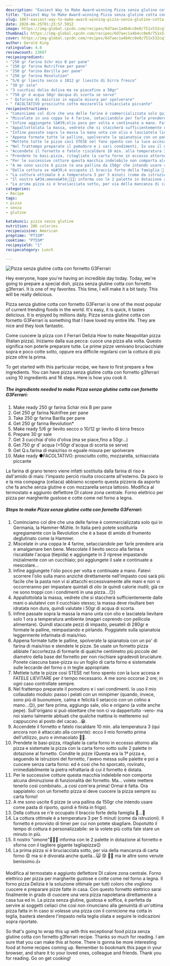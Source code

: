 ```yaml
---
description: "Easiest Way to Make Award-winning Pizza senza glutine cotta con fornetto G3Ferrari"
title: "Easiest Way to Make Award-winning Pizza senza glutine cotta con fornetto G3Ferrari"
slug: 1067-easiest-way-to-make-award-winning-pizza-senza-glutine-cotta-con-fornetto-g3ferrari
date: 2020-06-25T01:23:57.591Z
image: https://img-global.cpcdn.com/recipes/6d7aec1a4b4cc0e0/751x532cq70/pizza-senza-glutine-cotta-con-fornetto-g3ferrari-recipe-main-photo.jpg
thumbnail: https://img-global.cpcdn.com/recipes/6d7aec1a4b4cc0e0/751x532cq70/pizza-senza-glutine-cotta-con-fornetto-g3ferrari-recipe-main-photo.jpg
cover: https://img-global.cpcdn.com/recipes/6d7aec1a4b4cc0e0/751x532cq70/pizza-senza-glutine-cotta-con-fornetto-g3ferrari-recipe-main-photo.jpg
author: Gerald King
ratingvalue: 4.6
reviewcount: 23697
recipeingredient:
- "250 gr farina Schr mix B per pane"
- "250 gr farina Nutrifree per pane"
- "250 gr farina Barilla per pane"
- "250 gr farina Revolution"
- "5/6 gr lievito secco o 1012 gr lievito di birra fresco"
- "30 gr sale"
- "3 cucchiai dolio doliva ma se piacefino a 50gr"
- "750 gr d acqua 50gr dacqua di scorta se serve"
- " Qsfarina di maisriso in eguale misura per spolverare"
- " FACOLTATIVO prosciutto cotto mozzarella schiacciata piccante"
recipeinstructions:
- "Cominciamo col dire che una delle farine è commercializzata solo qui in Germania, la Hammer-Mühle. In Italia però potete sostituirla egregiamente con la Revolution che è a base di amido di frumento deglutinato come la Hammer."
- "Miscelate in una coppa le 4 farine, setacciandole per farle prendere aria e amalgamare ben bene. Mescolate il lievito secco alla farina e riscaldate l&#39;acqua (tiepida) e aggiungete in 3 riprese impastando inizialmente con un cucchiaio; poi aggiungete il sale e continuate a mescolare..."
- "Infine aggiungete l&#39;olio poco per volta e continuate a mano. Fatevi scorrere l&#39;olio sulla mano anziché direttamente nell&#39;impasto così sarà più facile che la pasta non vi si attacchi eccessivamente alle mani e non vi occorreranno per impastare quintali di olio (e quindi calorie inutili; già ce ne sono troppi con i condimenti in una pizza...😏)"
- "Appallottolata la massa, vedrete che si staccherà sufficientemente dalle mani o aiutatevi con il cucchiaio stesso; la massa deve risultare ben idratata non dura, quindi valutate i 50gr di acqua di scorta."
- "Infine passate sopra la massa la mano unta con olio e lasciatela lievitare solo 1 ora a temperatura ambiente (magari coprendo con pellicola alimentare). Quindi staccate pezzi di impasto, pesateli di 280gr e formate le palline, reimpastando e pirlando. Poggiatele sulla spianatoia leggermente infarinata di mais/riso."
- "Appena formate tutte le palline, spolverate la spianatoia con un po&#39; di farina di mais/riso e stendete le pizze. Se usate un fornetto pizza abbiate l&#39;accortezza di formarle di qualche centimetro più piccole del diametro della base del fornetto per non rischiare sgradevoli bruciature. Ponete ciascuna base-pizza su un foglio di carta forno e sistematele sulle leccarde del forno o in teglie appropriate."
- "Mettete tutte le pizze così STESE nel fono spento con la luce accesa e FATELE LIEVITARE per il tempo necessario. A me sono occorse 2 ore; in ogni caso controllate sempre."
- "Nel frattempo preparate il pomodoro e i vari condimenti. Io uso il mio collaudato modulo: passo i pelati con un minipimer (quando, invece, sono più di buonumore, calma e felicità li setaccio con un colino a mano...😌), per fare prima, aggiungo sale, olio e origano (a volte anche pepe). Sull&#39;origano si può obiettare che non ci va dappertutto -vero- ma noi siamo talmente abituati che qualche mattina lo metteremo sul cappuccino al posto del cacao...😁."
- "Accendete il fornetto e fatelo riscaldare 10 min. alla temperatura 3 (qui ancora non è attaccato alla corrente): ecco il mio fornetto prima dell&#39;utilizzo, puro e immacolato 🥰😊."
- "Prendete le basi-pizza, ritagliate la carta forno in eccesso attorno alla pizza e sistemate la pizza con la carta forno sotto sulle 2 palette in dotazione al fornetto. Condite le pizze (Questa era la 1ª pizza e, seguendo le istruzioni del fornetto, l&#39;avevo messa sulle palette e poi a cuocere senza carta forno: ed è così che ho sporcato, rovinato, irrimediabilmente la pietra refrattaria di cui il fornetto è dotata."
- "Per le successive cotture questa macchia indelebile non comporta alcuna diminuzione di funzionalità del fornetto. Ma... volete mettere tenerlo così combinato...a così com&#39;era prima! Ormai è fatta. Ora sappiatelo: con un fornetto pizza si deve cuocere la pizza sempre su carta forno!"
- "A me sono uscite 6 pizze (e una pallina da 150gr che intendo usare come pasta di riporto, quindi è finita in frigo)."
- "Della cottura se n&#39;è occupato il braccio forte della famiglia 💪...🤭"
- "La cottura ottimale è a temperatura 3 per 5 minuti (come da istruzioni). Il fornetto è provvisto di timer per cui non potete sbagliare. Dopotutto il tempo di cottura è personalizzabile: se la volete più cotta fate stare un minuto in più."
- "Il nostro &#34;omone&#34;🤣🤭🤣 informa con le 2 palette in dotazione al fornetto e sforna con il tagliere gigante tagliapizza😉"
- "La prima pizza si è bruciacciata sotto, per via della mancanza di carta forno 😡 ma si è divorata anche quella...🙀 😰 🤷‍♀️ ma le altre sono venute benissimo.👍"
categories:
- Recipe
tags:
- pizza
- senza
- glutine

katakunci: pizza senza glutine 
nutrition: 286 calories
recipecuisine: American
preptime: "PT32M"
cooktime: "PT55M"
recipeyield: "1"
recipecategory: Lunch

---
```



![Pizza senza glutine cotta con fornetto G3Ferrari](https://img-global.cpcdn.com/recipes/6d7aec1a4b4cc0e0/751x532cq70/pizza-senza-glutine-cotta-con-fornetto-g3ferrari-recipe-main-photo.jpg)

Hey everyone, hope you're having an incredible day today. Today, we're going to prepare a special dish, pizza senza glutine cotta con fornetto g3ferrari. It is one of my favorites. This time, I will make it a bit tasty. This will be really delicious.

Pizza senza glutine cotta con fornetto G3Ferrari is one of the most popular of current trending foods in the world. It's easy, it is quick, it tastes delicious. It is enjoyed by millions daily. Pizza senza glutine cotta con fornetto G3Ferrari is something that I have loved my entire life. They are nice and they look fantastic.

Come cuocere la pizza con il Ferrari Delizia How to make Neapolitan pizza (Italian pizza). Iniziamo dalla sua pecca: cuoce una pizza alla volta. Questo significa non poterle preparare tutte. Le prime pizze venivano bruciacchiate sopra e poco cotte sotto, oppure era difficile regolarsi con la cottura di più pizze oltre la prima.


To get started with this particular recipe, we have to first prepare a few ingredients. You can have pizza senza glutine cotta con fornetto g3ferrari using 10 ingredients and 16 steps. Here is how you cook it.

<!--inarticleads1-->

##### The ingredients needed to make Pizza senza glutine cotta con fornetto G3Ferrari:

1. Make ready 250 gr farina Schär mix B per pane
1. Get 250 gr farina Nutrifree per pane
1. Take 250 gr farina Barilla per pane
1. Get 250 gr farina Revolution*
1. Make ready 5/6 gr lievito secco o 10/12 gr lievito di birra fresco
1. Prepare 30 gr sale
1. Get 3 cucchiai d&#39;olio d&#39;oliva (ma se piace,fino a 50gr...)
1. Get 750 gr d&#39; acqua (+50gr d&#39;acqua di scorta se serve)
1. Get  Q.s.farina di mais/riso in eguale misura per spolverare
1. Make ready  ●FACOLTATIVO: prosciutto cotto, mozzarella, schiacciata piccante


La farina di grano tenero viene infatti sostituita dalla farina di riso e dall&#39;amido di mais: l&#39;impasto perciò risulta croccante all&#39;esterno. Da poco io e la mia compagna (celiaca) abbiamo scoperto questa pizzeria da asporto che fa anche senza glutine e con mozzarella senza lattosio. Modifica al termostato e aggiunto deflettore DI calore zona centrale. Forno elettrico per pizza per margherite gustose e cotte come nel forno a legna. 

<!--inarticleads2-->

##### Steps to make Pizza senza glutine cotta con fornetto G3Ferrari:

1. Cominciamo col dire che una delle farine è commercializzata solo qui in Germania, la Hammer-Mühle. In Italia però potete sostituirla egregiamente con la Revolution che è a base di amido di frumento deglutinato come la Hammer.
1. Miscelate in una coppa le 4 farine, setacciandole per farle prendere aria e amalgamare ben bene. Mescolate il lievito secco alla farina e riscaldate l&#39;acqua (tiepida) e aggiungete in 3 riprese impastando inizialmente con un cucchiaio; poi aggiungete il sale e continuate a mescolare...
1. Infine aggiungete l&#39;olio poco per volta e continuate a mano. Fatevi scorrere l&#39;olio sulla mano anziché direttamente nell&#39;impasto così sarà più facile che la pasta non vi si attacchi eccessivamente alle mani e non vi occorreranno per impastare quintali di olio (e quindi calorie inutili; già ce ne sono troppi con i condimenti in una pizza...😏)
1. Appallottolata la massa, vedrete che si staccherà sufficientemente dalle mani o aiutatevi con il cucchiaio stesso; la massa deve risultare ben idratata non dura, quindi valutate i 50gr di acqua di scorta.
1. Infine passate sopra la massa la mano unta con olio e lasciatela lievitare solo 1 ora a temperatura ambiente (magari coprendo con pellicola alimentare). Quindi staccate pezzi di impasto, pesateli di 280gr e formate le palline, reimpastando e pirlando. Poggiatele sulla spianatoia leggermente infarinata di mais/riso.
1. Appena formate tutte le palline, spolverate la spianatoia con un po&#39; di farina di mais/riso e stendete le pizze. Se usate un fornetto pizza abbiate l&#39;accortezza di formarle di qualche centimetro più piccole del diametro della base del fornetto per non rischiare sgradevoli bruciature. Ponete ciascuna base-pizza su un foglio di carta forno e sistematele sulle leccarde del forno o in teglie appropriate.
1. Mettete tutte le pizze così STESE nel fono spento con la luce accesa e FATELE LIEVITARE per il tempo necessario. A me sono occorse 2 ore; in ogni caso controllate sempre.
1. Nel frattempo preparate il pomodoro e i vari condimenti. Io uso il mio collaudato modulo: passo i pelati con un minipimer (quando, invece, sono più di buonumore, calma e felicità li setaccio con un colino a mano...😌), per fare prima, aggiungo sale, olio e origano (a volte anche pepe). Sull&#39;origano si può obiettare che non ci va dappertutto -vero- ma noi siamo talmente abituati che qualche mattina lo metteremo sul cappuccino al posto del cacao...😁.
1. Accendete il fornetto e fatelo riscaldare 10 min. alla temperatura 3 (qui ancora non è attaccato alla corrente): ecco il mio fornetto prima dell&#39;utilizzo, puro e immacolato 🥰😊.
1. Prendete le basi-pizza, ritagliate la carta forno in eccesso attorno alla pizza e sistemate la pizza con la carta forno sotto sulle 2 palette in dotazione al fornetto. Condite le pizze (Questa era la 1ª pizza e, seguendo le istruzioni del fornetto, l&#39;avevo messa sulle palette e poi a cuocere senza carta forno: ed è così che ho sporcato, rovinato, irrimediabilmente la pietra refrattaria di cui il fornetto è dotata.
1. Per le successive cotture questa macchia indelebile non comporta alcuna diminuzione di funzionalità del fornetto. Ma... volete mettere tenerlo così combinato...a così com&#39;era prima! Ormai è fatta. Ora sappiatelo: con un fornetto pizza si deve cuocere la pizza sempre su carta forno!
1. A me sono uscite 6 pizze (e una pallina da 150gr che intendo usare come pasta di riporto, quindi è finita in frigo).
1. Della cottura se n&#39;è occupato il braccio forte della famiglia 💪...🤭
1. La cottura ottimale è a temperatura 3 per 5 minuti (come da istruzioni). Il fornetto è provvisto di timer per cui non potete sbagliare. Dopotutto il tempo di cottura è personalizzabile: se la volete più cotta fate stare un minuto in più.
1. Il nostro &#34;omone&#34;🤣🤭🤣 informa con le 2 palette in dotazione al fornetto e sforna con il tagliere gigante tagliapizza😉
1. La prima pizza si è bruciacciata sotto, per via della mancanza di carta forno 😡 ma si è divorata anche quella...🙀 😰 🤷‍♀️ ma le altre sono venute benissimo.👍


Modifica al termostato e aggiunto deflettore DI calore zona centrale. Forno elettrico per pizza per margherite gustose e cotte come nel forno a legna. Il forno pizza Delizia è la soluzione ottimale per tutti coloro che vogliono cuocere e preparare pizze fatte in casa. Con questo fornetto elettrico sarai finalmente in grado di cuocere una vera pizza napoletana direttamente a casa tua ed in. La pizza senza glutine, gustosa e soffice, è perfetta da servire ai soggetti celiaci che così non rinunciano alla genuinità di un&#39;ottima pizza fatta in In caso si volesse una pizza con il cornicione ma cotta in teglia, basterà stendere l&#39;impasto nella teglia oliata e seguire le indicazioni sopra riportate. 

So that's going to wrap this up with this exceptional food pizza senza glutine cotta con fornetto g3ferrari recipe. Thanks so much for reading. I am sure that you can make this at home. There is gonna be more interesting food at home recipes coming up. Remember to bookmark this page in your browser, and share it to your loved ones, colleague and friends. Thank you for reading. Go on get cooking!
